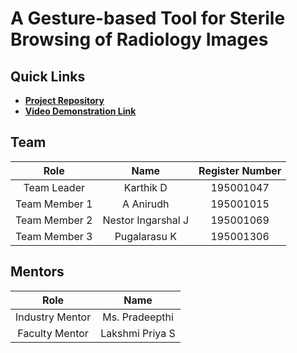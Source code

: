 
# A Gesture-based Tool for Sterile Browsing of Radiology Images

## Quick Links

- [**Project Repository**](https://github.com/IBM-EPBL/IBM-Project-21974-1659800381)
- [**Video Demonstration Link**](https://drive.google.com/file/d/1wd168Ld-yCibywBhVcPSvzHZc-tcosIM/view?usp=sharing)

## Team

| Role     | Name | Register Number |
| :-----------: | :-----------: | :------: |
| Team Leader | Karthik D | 195001047 | 
| Team Member 1 | A Anirudh | 195001015 |
| Team Member 2 | Nestor Ingarshal J | 195001069 | 
| Team Member 3 | Pugalarasu K  | 195001306 |

## Mentors

| Role | Name |
| :-----------: | :------: |
| Industry Mentor | Ms. Pradeepthi |
| Faculty Mentor | Lakshmi Priya S |
